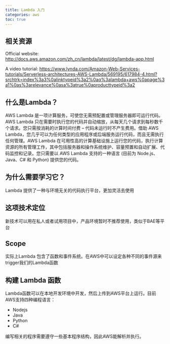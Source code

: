 ```yaml
---
title: Lambda 入门
categories: aws
toc: true
---
```


## 相关资源

Official website:
http://docs.aws.amazon.com/zh_cn/lambda/latest/dg/lambda-app.html

A video tutorial:
https://www.lynda.com/Amazon-Web-Services-tutorials/Serverless-architectures-AWS-Lambda/569195/617984-4.html?srchtrk=index%3a3%0alinktypeid%3a2%0aq%3alambda+aws%0apage%3a1%0as%3arelevance%0asa%3atrue%0aproducttypeid%3a2

## 什么是Lambda？
AWS Lambda 是一项计算服务，可使您无需预配置或管理服务器即可运行代码。AWS Lambda 只在需要时执行您的代码并自动缩放，从每天几个请求到每秒数千个请求。您只需按消耗的计算时间付费 – 代码未运行时不产生费用。借助 AWS Lambda，您几乎可以为任何类型的应用程序或后端服务运行代码，而且无需执行任何管理。AWS Lambda 在可用性高的计算基础设施上运行您的代码，执行计算资源的所有管理工作，其中包括服务器和操作系统维护、容量预置和自动扩展、代码监控和记录。您只需要以 AWS Lambda 支持的一种语言 (目前为 Node.js、Java、C# 和 Python) 提供您的代码。

## 为什么需要学习它？

Lambda 提供了一种与环境无关的代码执行平台，更加灵活去使用

## 这项技术定位

新技术可以用在私人或者试用项目中，产品环境暂时不推荐使用，类似于BAE等平台

## Scope

实际上Lambda 包含了函数和事件系统。在AWS中可以设定各种不同的事件源来trigger我们的Lambda函数

## 构建 Lambda 函数

Lambda函数可以在本地开发环境中开发，然后上传到AWS平台上运行。目前AWS支持四种编程语言：

- Nodejs
- Java
- Python
- C#

编写相关的程序需要遵守一些基本程序结构，因此AWS能解析并执行。



